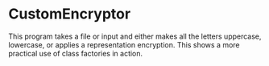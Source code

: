 # CustomEncryptor
This program takes a file or input and either makes all the letters uppercase, lowercase, or applies a representation encryption. This shows a more practical use of class factories in action.
